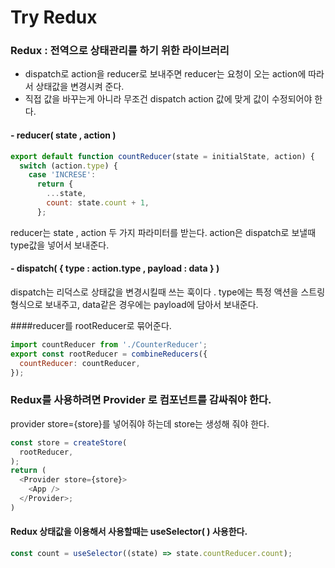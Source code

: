 # Try Redux

### Redux : 전역으로 상태관리를 하기 위한 라이브러리

- dispatch로 action을 reducer로 보내주면 reducer는 요청이 오는 action에 따라서
  상태값을 변경시켜 준다.
- 직접 값을 바꾸는게 아니라 무조건 dispatch action 값에 맞게 값이 수정되어야 한다.

#### - reducer( state , action )

```javascript
export default function countReducer(state = initialState, action) {
  switch (action.type) {
    case 'INCRESE':
      return {
        ...state,
        count: state.count + 1,
      };
```

reducer는 state , action 두 가지 파라미터를 받는다.
action은 dispatch로 보낼때 type값을 넣어서 보내준다.

#### - dispatch( { type : action.type , payload : data } )

dispatch는 리덕스로 상태값을 변경시킬때 쓰는 훅이다 .
type에는 특정 액션을 스트링 형식으로 보내주고, data같은 경우에는 payload에 담아서 보내준다.

####reducer를 rootReducer로 묶어준다.

```javascript
import countReducer from './CounterReducer';
export const rootReducer = combineReducers({
  countReducer: countReducer,
});
```

### Redux를 사용하려면 Provider 로 컴포넌트를 감싸줘야 한다.

provider store={store}를 넣어줘야 하는데 store는 생성해 줘야 한다.

```javascript
const store = createStore(
  rootReducer,
);
return (
  <Provider store={store}>
    <App />
  </Provider>;
)
```

#### Redux 상태값을 이용해서 사용할때는 useSelector( ) 사용한다.

```javascript
const count = useSelector((state) => state.countReducer.count);
```
